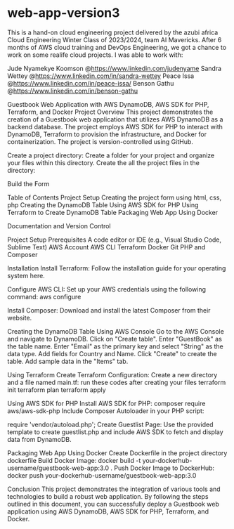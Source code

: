 # web-app-version3

This is a hand-on cloud engineering project delivered by the azubi africa Cloud Engineering Winter Class of 2023/2024, team AI Mavericks. After 6 months of AWS cloud training and DevOps Engineering, we got a chance to work on some realife cloud projects. I was able to work with:

Jude Nyamekye Koomson @https://www.linkedin.com/judenyame
Sandra Wettey @https://www.linkedin.com/in/sandra-wettey
Peace Issa @https://www.linkedin.com/in/peace-issa/
Benson Gathu @https://www.linkedin.com/in/benson-gathu


Guestbook Web Application with AWS DynamoDB, AWS SDK for PHP, Terraform, and Docker
Project Overview
This project demonstrates the creation of a Guestbook web application that utilizes AWS DynamoDB as a backend database. The project employs AWS SDK for PHP to interact with DynamoDB, Terraform to provision the infrastructure, and Docker for containerization. The project is version-controlled using GitHub.

Create a project directory: Create a folder for your project and organize your files within this directory.
Create the all the project files in the directory:

Build the Form 

Table of Contents
Project Setup
Creating the project form using html, css, php
Creating the DynamoDB Table
Using AWS SDK for PHP
Using Terraform to Create DynamoDB Table
Packaging Web App Using Docker

Documentation and Version Control


Project Setup
Prerequisites
A code editor or IDE (e.g., Visual Studio Code, Sublime Text)
AWS Account
AWS CLI
Terraform
Docker
Git
PHP and Composer

Installation
Install Terraform: Follow the installation guide for your operating system here.

Configure AWS CLI: Set up your AWS credentials using the following command:
aws configure

Install Composer: Download and install the latest Composer from their website.


Creating the DynamoDB Table
Using AWS Console
Go to the AWS Console and navigate to DynamoDB.
Click on "Create table".
Enter "GuestBook" as the table name.
Enter "Email" as the primary key and select "String" as the data type.
Add fields for Country and Name.
Click "Create" to create the table.
Add sample data in the "Items" tab.

Using Terraform
Create Terraform Configuration: Create a new directory and a file named main.tf:
run these codes after creating your files
terraform init
terraform plan
terraform apply


Using AWS SDK for PHP
Install AWS SDK for PHP:
composer require aws/aws-sdk-php
Include Composer Autoloader in your PHP script:

require 'vendor/autoload.php';
Create Guestlist Page: Use the provided template to create guestlist.php and include AWS SDK to fetch and display data from DynamoDB.

Packaging Web App Using Docker
Create Dockerfile in the project directory
dockerfile
Build Docker Image:
docker build -t your-dockerhub-username/guestbook-web-app:3.0 .
Push Docker Image to DockerHub:
docker push your-dockerhub-username/guestbook-web-app:3.0


Conclusion
This project demonstrates the integration of various tools and technologies to build a robust web application. By following the steps outlined in this document, you can successfully deploy a Guestbook web application using AWS DynamoDB, AWS SDK for PHP, Terraform, and Docker.
